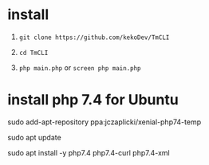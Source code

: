 # install 

1. `git clone https://github.com/kekoDev/TmCLI`

2. `cd TmCLI`

3. `php main.php` or `screen php main.php`



# install php 7.4 for Ubuntu
sudo add-apt-repository ppa:jczaplicki/xenial-php74-temp

sudo apt update 

sudo apt install -y php7.4 php7.4-curl php7.4-xml
